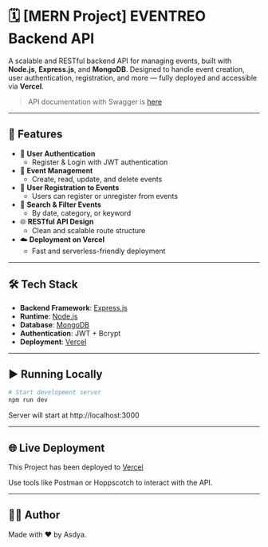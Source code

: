 # 🗓️ [MERN Project] EVENTREO Backend API

A scalable and RESTful backend API for managing events, built with **Node.js**, **Express.js**, and **MongoDB**. Designed to handle event creation, user authentication, registration, and more — fully deployed and accessible via **Vercel**.

> API documentation with Swagger is [here](https://api-eventreo.vercel.app/api-docs/)

---

## 🚀 Features

- 🔐 **User Authentication**
  - Register & Login with JWT authentication
- 📅 **Event Management**
  - Create, read, update, and delete events
- 📝 **User Registration to Events**
  - Users can register or unregister from events
- 🔎 **Search & Filter Events**
  - By date, category, or keyword
- 🌐 **RESTful API Design**
  - Clean and scalable route structure
- ☁️ **Deployment on Vercel**
  - Fast and serverless-friendly deployment

---

## 🛠️ Tech Stack

- **Backend Framework**: [Express.js](https://expressjs.com/)
- **Runtime**: [Node.js](https://nodejs.org/)
- **Database**: [MongoDB](https://www.mongodb.com/)
- **Authentication**: JWT + Bcrypt
- **Deployment**: [Vercel](https://vercel.com/)

---

## ▶️ Running Locally

```bash
# Start development server
npm run dev
```

Server will start at http://localhost:3000

---

## 🌐 Live Deployment

This Project has been deployed to [Vercel](https://api-eventreo.vercel.app/)

Use tools like Postman or Hoppscotch to interact with the API.

---

## 🙋‍♀️ Author

Made with ❤️ by Asdya.
